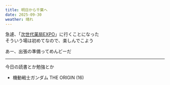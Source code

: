 ```yaml
---
title: 明日から千葉へ
date: 2025-09-30
weather: 晴れ
---
```

急遽、「[次世代薬局EXPO](https://www.medical-jpn.jp/hub/ja-jp/lp-inv/pha.html)」に行くことになった  
そういう場は初めてなので、楽しんでこよう

あー、出張の準備ってめんどーだ


---

今日の読書とか勉強とか
- 機動戦士ガンダム THE ORIGIN (16)
